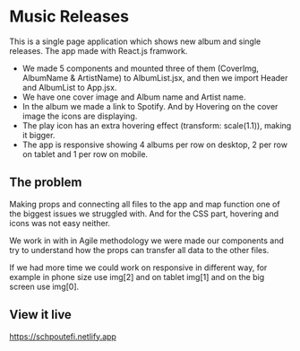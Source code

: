 # Music Releases
This is a single page application which shows new album and single releases. 
The app made with React.js framwork. 

* We made 5 components and mounted three of them (CoverImg, AlbumName & ArtistName) to AlbumList.jsx, and then we import Header and AlbumList to App.jsx.  
* We have one cover image and Album name and Artist name. 
* In the album we made a link to Spotify. And by Hovering on the cover image the icons are displaying.
* The play icon has an extra hovering effect (transform: scale(1.1)), making it bigger.
* The app is responsive showing 4 albums per row on desktop, 2 per row on tablet and 1 per row on mobile.


## The problem

Making props and connecting all files to the app and map function one of the biggest issues we struggled with. 
And for the CSS part, hovering and icons was not easy neither.  

We work in with in Agile methodology we were made our components and try to understand how the props can transfer all data to the other files. 

If we had more time we could work on responsive in different way, for example in phone size use img[2] and on tablet  img[1] and on the big screen use img[0]. 

## View it live

https://schpoutefi.netlify.app
